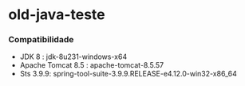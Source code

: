 # old-java-teste

### Compatibilidade

- JDK 8 : jdk-8u231-windows-x64
- Apache Tomcat 8.5 : apache-tomcat-8.5.57
- Sts 3.9.9: spring-tool-suite-3.9.9.RELEASE-e4.12.0-win32-x86_64
